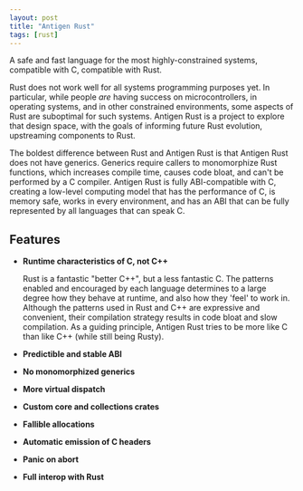 ```yaml
---
layout: post
title: "Antigen Rust"
tags: [rust]
---
```


A safe and fast language for the most highly-constrained systems,
compatible with C, compatible with Rust.

Rust does not work well for all systems programming purposes yet. In
particular, while people _are_ having success on microcontrollers, in
operating systems, and in other constrained environments, some aspects
of Rust are suboptimal for such systems. Antigen Rust is a project to
explore that design space, with the goals of informing future Rust
evolution, upstreaming components to Rust.

The boldest difference between Rust and Antigen Rust is that Antigen
Rust does not have generics. Generics require callers to monomorphize
Rust functions, which increases compile time, causes code bloat, and
can't be performed by a C compiler. Antigen Rust is fully
ABI-compatible with C, creating a low-level computing model that has
the performance of C, is memory safe, works in every environment, and
has an ABI that can be fully represented by all languages that can
speak C.

## Features

- __Runtime characteristics of C, not C++__

  Rust is a fantastic "better C++", but a less fantastic C. The
  patterns enabled and encouraged by each language determines to a
  large degree how they behave at runtime, and also how they 'feel' to
  work in. Although the patterns used in Rust and C++ are expressive
  and convenient, their compilation strategy results in code bloat and
  slow compilation. As a guiding principle, Antigen Rust tries to
  be more like C than like C++ (while still being Rusty).

- __Predictible and stable ABI__


- __No monomorphized generics__


- __More virtual dispatch__


- __Custom core and collections crates__


- __Fallible allocations__


- __Automatic emission of C headers__


- __Panic on abort__


- __Full interop with Rust__

